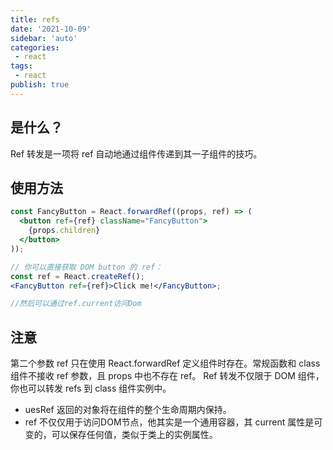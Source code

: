 ```yaml
---
title: refs
date: '2021-10-09'
sidebar: 'auto'
categories:
 - react
tags:
 - react
publish: true
---
```


## 是什么？
Ref 转发是一项将 ref 自动地通过组件传递到其一子组件的技巧。

## 使用方法
```jsx
const FancyButton = React.forwardRef((props, ref) => (
  <button ref={ref} className="FancyButton">
    {props.children}
  </button>
));

// 你可以直接获取 DOM button 的 ref：
const ref = React.createRef();
<FancyButton ref={ref}>Click me!</FancyButton>;

//然后可以通过ref.current访问Dom
```

## 注意
第二个参数 ref 只在使用 React.forwardRef 定义组件时存在。常规函数和 class 组件不接收 ref 参数，且 props 中也不存在 ref。
Ref 转发不仅限于 DOM 组件，你也可以转发 refs 到 class 组件实例中。

- uesRef 返回的对象将在组件的整个生命周期内保持。
- ref 不仅仅用于访问DOM节点，他其实是一个通用容器，其 current 属性是可变的，可以保存任何值，类似于类上的实例属性。